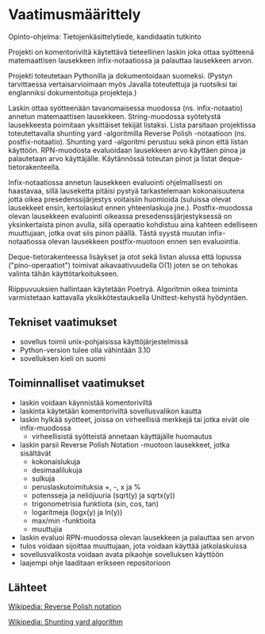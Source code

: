 # Vaatimusmäärittely

Opinto-ohjelma: Tietojenkäsittelytiede, kandidaatin tutkinto

Projekti on komentoriviltä käytettävä tieteellinen laskin joka ottaa syötteenä matemaattisen lausekkeen infix-notaatiossa ja palauttaa lausekkeen arvon.

Projekti toteutetaan Pythonilla ja dokumentoidaan suomeksi. (Pystyn tarvittaessa vertaisarvioimaan myös Javalla toteutettuja ja ruotsiksi tai englanniksi dokumentoituja projekteja.)

Laskin ottaa syötteenään tavanomaisessa muodossa (ns. infix-notaatio) annetun matemaattisen lausekkeen. 
String-muodossa syötetystä lausekkeesta poimitaan yksittäiset tekijät listaksi. Lista parsitaan projektissa toteutettavalla shunting yard -algoritmilla Reverse Polish -notaatioon (ns. postfix-notaatio). Shunting yard -algoritmi perustuu sekä pinon että listan käyttöön. RPN-muodosta evaluoidaan lausekkeen arvo käyttäen pinoa ja palautetaan arvo käyttäjälle. Käytännössä toteutan pinot ja listat deque-tietorakenteella.

Infix-notaatiossa annetun lausekkeen evaluointi ohjelmallisesti on haastavaa, sillä lauseketta pitäisi pystyä tarkastelemaan kokonaisuutena jotta oikea presedenssijärjestys voitaisiin huomioida (suluissa olevat lausekkeet ensin, kertolaskut ennen yhteenlaskuja jne.). Postfix-muodossa olevan lausekkeen evaluointi oikeassa presedenssijärjestyksessä on yksinkertaista pinon avulla, sillä operaatio kohdistuu aina kahteen edelliseen muuttujaan, jotka ovat siis pinon päällä. Tästä syystä muutan infix-notaatiossa olevan lausekkeen postfix-muotoon ennen sen evaluointia.

Deque-tietorakenteessa lisäykset ja otot sekä listan alussa että lopussa ("pino-operaatiot") toimivat aikavaativuudella O(1) joten se on tehokas valinta tähän käyttötarkoitukseen.

Riippuvuuksien hallintaan käytetään Poetryä. Algoritmin oikea toiminta varmistetaan kattavalla yksikkötestauksella Unittest-kehystä hyödyntäen.

## Tekniset vaatimukset

- sovellus toimii unix-pohjaisissa käyttöjärjestelmissä
- Python-version tulee olla vähintään 3.10
- sovelluksen kieli on suomi

## Toiminnalliset vaatimukset

- laskin voidaan käynnistää komentoriviltä
- laskinta käytetään komentoriviltä sovellusvalikon kautta
- laskin hylkää syötteet, joissa on virheellisiä merkkejä tai jotka eivät ole infix-muodossa
    - virheellisistä syötteistä annetaan käyttäjälle huomautus
- laskin parsii Reverse Polish Notation -muotoon lausekkeet, jotka sisältävät
    - kokonaislukuja
    - desimaalilukuja
    - sulkuja
    - peruslaskutoimituksia +, -, x ja %
    - potensseja ja neliöjuuria (sqrt(y) ja sqrtx(y))
    - trigonometrisia funktiota (sin, cos, tan)
    - logaritmeja (logx(y) ja ln(y))
    - max/min -funktioita
    - muuttujia
- laskin evaluoi RPN-muodossa olevan lausekkeen ja palauttaa sen arvon
- tulos voidaan sijoittaa muuttujaan, jota voidaan käyttää jatkolaskuissa
- sovellusvalikosta voidaan avata pikaohje sovelluksen käyttöön
- laajempi ohje laaditaan erikseen repositorioon

## Lähteet

[Wikipedia: Reverse Polish notation](https://en.wikipedia.org/wiki/Reverse_Polish_notation)

[Wikipedia: Shunting yard algorithm](https://en.wikipedia.org/wiki/Shunting_yard_algorithm)